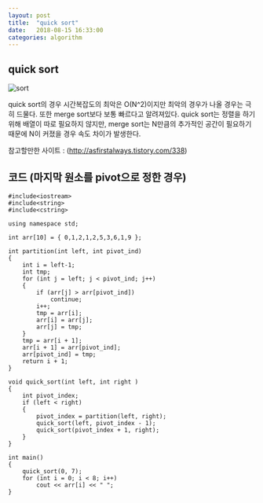 ```yaml
---
layout: post
title:  "quick sort"
date:   2018-08-15 16:33:00
categories: algorithm
---
```


quick sort
----

![sort](https://user-images.githubusercontent.com/26665307/44139779-0be017be-a0b3-11e8-9b54-5e88eefe61f1.jpg)

quick sort의 경우 시간복잡도의 최악은 O(N^2)이지만 최악의 경우가 나올 경우는 극히 드물다. 또한 merge sort보다 보통 빠르다고 알려져있다. quick sort는 정렬을 하기 위해 배열이 따로 필요하지 않지만, merge sort는 N만큼의 추가적인 공간이 필요하기 때문에 N이 커졌을 경우 속도 차이가 발생한다.

참고할만한 사이트 : (http://asfirstalways.tistory.com/338)

코드    (마지막 원소를 pivot으로 정한 경우)
----
```
#include<iostream>
#include<string>
#include<cstring>

using namespace std;

int arr[10] = { 0,1,2,1,2,5,3,6,1,9 };

int partition(int left, int pivot_ind)
{
	int i = left-1;
	int tmp;
	for (int j = left; j < pivot_ind; j++)
	{
		if (arr[j] > arr[pivot_ind])
			continue;
		i++;
		tmp = arr[i];
		arr[i] = arr[j];
		arr[j] = tmp;
	}
	tmp = arr[i + 1];
	arr[i + 1] = arr[pivot_ind];
	arr[pivot_ind] = tmp;
	return i + 1;
}

void quick_sort(int left, int right )
{
	int pivot_index;
	if (left < right)
	{
		pivot_index = partition(left, right);
		quick_sort(left, pivot_index - 1);
		quick_sort(pivot_index + 1, right);
	}
}

int main()
{
	quick_sort(0, 7);
	for (int i = 0; i < 8; i++)
		cout << arr[i] << " ";
}
```



  
  
  
















